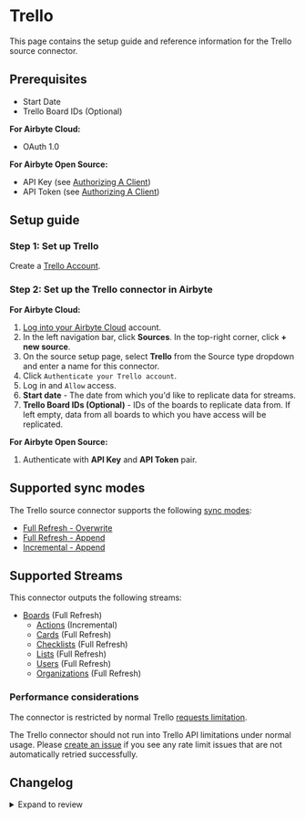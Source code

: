 # Trello

This page contains the setup guide and reference information for the Trello source connector.

## Prerequisites

- Start Date
- Trello Board IDs (Optional)

<!-- env:cloud -->

**For Airbyte Cloud:**

- OAuth 1.0
<!-- /env:cloud -->

<!-- env:oss -->

**For Airbyte Open Source:**

- API Key (see [Authorizing A Client](https://developer.atlassian.com/cloud/trello/guides/rest-api/authorization/#authorizing-a-client))
- API Token (see [Authorizing A Client](https://developer.atlassian.com/cloud/trello/guides/rest-api/authorization/#authorizing-a-client))
<!-- /env:oss -->

## Setup guide

### Step 1: Set up Trello

Create a [Trello Account](https://trello.com).

<!-- env:cloud -->

### Step 2: Set up the Trello connector in Airbyte

**For Airbyte Cloud:**

1. [Log into your Airbyte Cloud](https://cloud.airbyte.com/workspaces) account.
2. In the left navigation bar, click **Sources**. In the top-right corner, click **+ new source**.
3. On the source setup page, select **Trello** from the Source type dropdown and enter a name for this connector.
4. Click `Authenticate your Trello account`.
5. Log in and `Allow` access.
6. **Start date** - The date from which you'd like to replicate data for streams.
7. **Trello Board IDs (Optional)** - IDs of the boards to replicate data from. If left empty, data from all boards to which you have access will be replicated.
<!-- /env:cloud -->

<!-- env:oss -->

**For Airbyte Open Source:**

1. Authenticate with **API Key** and **API Token** pair.
<!-- /env:oss -->

## Supported sync modes

The Trello source connector supports the following [sync modes](https://docs.airbyte.com/cloud/core-concepts#connection-sync-modes):

- [Full Refresh - Overwrite](https://docs.airbyte.com/understanding-airbyte/connections/full-refresh-overwrite/)
- [Full Refresh - Append](https://docs.airbyte.com/understanding-airbyte/connections/full-refresh-append)
- [Incremental - Append](https://docs.airbyte.com/understanding-airbyte/connections/incremental-append)

## Supported Streams

This connector outputs the following streams:

- [Boards](https://developer.atlassian.com/cloud/trello/rest/api-group-members/#api-members-id-boards-get) \(Full Refresh\)
  - [Actions](https://developer.atlassian.com/cloud/trello/rest/api-group-boards/#api-boards-boardid-actions-get) \(Incremental\)
  - [Cards](https://developer.atlassian.com/cloud/trello/rest/api-group-boards/#api-boards-id-cards-get) \(Full Refresh\)
  - [Checklists](https://developer.atlassian.com/cloud/trello/rest/api-group-boards/#api-boards-id-checklists-get) \(Full Refresh\)
  - [Lists](https://developer.atlassian.com/cloud/trello/rest/api-group-boards/#api-boards-id-lists-get) \(Full Refresh\)
  - [Users](https://developer.atlassian.com/cloud/trello/rest/api-group-boards/#api-boards-id-members-get) \(Full Refresh\)
  - [Organizations](https://developer.atlassian.com/cloud/trello/rest/api-group-members/#api-members-id-organizations-get) \(Full Refresh\)

### Performance considerations

The connector is restricted by normal Trello [requests limitation](https://developer.atlassian.com/cloud/trello/guides/rest-api/rate-limits/).

The Trello connector should not run into Trello API limitations under normal usage. Please [create an issue](https://github.com/airbytehq/airbyte/issues) if you see any rate limit issues that are not automatically retried successfully.

## Changelog

<details>
  <summary>Expand to review</summary>

| Version | Date       | Pull Request                                             | Subject                                                                            |
| :------ | :--------- | :------------------------------------------------------- | :--------------------------------------------------------------------------------- |
| 1.2.0 | 2024-08-01 | [*PR_NUMBER_PLACEHOLDER*](https://github.com/airbytehq/airbyte/pull/*PR_NUMBER_PLACEHOLDER*) | Migrate to CDK v4.1.0 |
| 1.1.0 | 2024-07-17 | [42019](https://github.com/airbytehq/airbyte/pull/42019) | Migrate to CDK v3.5.3 |
| 1.0.10 | 2024-07-13 | [41774](https://github.com/airbytehq/airbyte/pull/41774) | Update dependencies |
| 1.0.9 | 2024-07-10 | [41601](https://github.com/airbytehq/airbyte/pull/41601) | Update dependencies |
| 1.0.8 | 2024-07-09 | [41099](https://github.com/airbytehq/airbyte/pull/41099) | Update dependencies |
| 1.0.7 | 2024-07-06 | [40825](https://github.com/airbytehq/airbyte/pull/40825) | Update dependencies |
| 1.0.6 | 2024-06-27 | [40592](https://github.com/airbytehq/airbyte/pull/40592) | Updated to use latest `CDK` version, fixed `cursor pagination` logic |
| 1.0.5 | 2024-06-29 | [39999](https://github.com/airbytehq/airbyte/pull/39999) | Update dependencies |
| 1.0.4 | 2024-06-06 | [39263](https://github.com/airbytehq/airbyte/pull/39263) | [autopull] Upgrade base image to v1.2.2 |
| 1.0.3 | 2024-04-30 | [37598](https://github.com/airbytehq/airbyte/pull/37598) | Changed last records to last record |
| 1.0.2 | 2023-10-13 | [31205](https://github.com/airbytehq/airbyte/pull/31205) | Improve spec description for board ids |
| 1.0.1 | 2023-10-13 | [31168](https://github.com/airbytehq/airbyte/pull/31168) | Fix `cards` schema |
| 1.0.0 | 2023-09-08 | [29876](https://github.com/airbytehq/airbyte/pull/29876) | Migrate to Low Code CDK |
| 0.3.4 | 2023-07-31 | [28734](https://github.com/airbytehq/airbyte/pull/28734) | Updated `expected records` for CAT test and fixed `advancedAuth` broken references |
| 0.3.3 | 2023-06-19 | [27470](https://github.com/airbytehq/airbyte/pull/27470) | Update Organizations schema |
| 0.3.2 | 2023-05-05 | [25870](https://github.com/airbytehq/airbyte/pull/25870) | Added `CDK typeTransformer` to guarantee JSON schema types |
| 0.3.1 | 2023-03-21 | [24266](https://github.com/airbytehq/airbyte/pull/24266) | Get board ids also from organizations |
| 0.3.0 | 2023-03-17 | [24141](https://github.com/airbytehq/airbyte/pull/24141) | Certify to Beta |
| 0.2.0 | 2023-03-15 | [24045](https://github.com/airbytehq/airbyte/pull/24045) | Fix schema for boards and cards streams |
| 0.1.6 | 2021-12-28 | [8628](https://github.com/airbytehq/airbyte/pull/8628) | Updated fields in source-connector specifications |
| 0.1.3 | 2021-11-25 | [8183](https://github.com/airbytehq/airbyte/pull/8183) | Enable specifying board ids in configuration |
| 0.1.2 | 2021-11-08 | [7499](https://github.com/airbytehq/airbyte/pull/7499) | Remove base-python dependencies |
| 0.1.1 | 2021-10-12 | [6968](https://github.com/airbytehq/airbyte/pull/6968) | Add oAuth flow support |
| 0.1.0 | 2021-08-18 | [5501](https://github.com/airbytehq/airbyte/pull/5501) | Release Trello CDK Connector |

</details>
